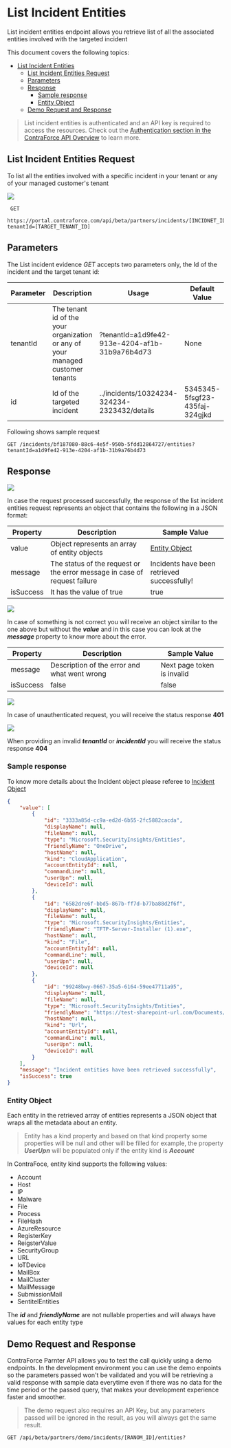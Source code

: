 # List Incident Entities
List incident entities endpoint allows you retrieve list of all the associated entities involved with the targeted incident

This document covers the following topics:
- [List Incident Entities](#list-incident-entities)
  - [List Incident Entities Request](#list-incident-entities-request)
  - [Parameters](#parameters)
  - [Response](#response)
    - [Sample response](#sample-response)
    - [Entity Object](#entity-object)
  - [Demo Request and Response](#demo-request-and-response)


> List incident entities is authenticated and an API key is required to access the resources. 
> Check out the [Authentication section in the ContraForce API Overview](https://github.com/ContraForce/contraforce-api/tree/main/Docs#authentication-for-the-contraforce-partner-api) to learn more.

## List Incident Entities Request
To list all the entities involved with a specific incident in your tenant or any of your managed customer's tenant
 
![](https://img.shields.io/badge/HTTP-GET-green)

``` HTTP
 GET 
 https://portal.contraforce.com/api/beta/partners/incidents/[INCIDNET_ID]/entities?tenantId=[TARGET_TENANT_ID]
```


## Parameters 
The List incident evidence *GET* accepts two parameters only, the Id of the incident and the target tenant id: 

|Parameter | Description | Usage | Default Value | Format | Required|
|--|--|--|--|--|--|
| tenantId | The tenant id of the your organization or any of your managed customer tenants | ?tenantId=a1d9fe42-913e-4204-af1b-31b9a76b4d73 | None | GUID | Yes |
| id | Id of the targeted incident  | ../incidents/10324234-324234-2323432/details | 5345345-5fsgf23-435faj-324gjkd | a1d9fe42-913e-4204-af1b-31b9a76b4d73 | Yes |

Following shows sample request

``` HTTP
GET /incidents/bf187080-88c6-4e5f-950b-5fdd12864727/entities?tenantId=a1d9fe42-913e-4204-af1b-31b9a76b4d73
```

## Response 

![](https://img.shields.io/badge/Response-200-green)

In case the request processed successfully, the response of the list incident entities request represents an object that contains the following in a JSON format:

| Property | Description | Sample Value |
|--|--|--|
| value | Object represents an array of entity objects | [Entity Object](#entity-object) | 
| message | The status of the request or the error message in case of request failure | Incidents have been retrieved successfully! |
| isSuccess | It has the value of true | true |

![](https://img.shields.io/badge/Response-400-red)

In case of something is not correct you will receive an object similar to the one above but without the ***value*** and in this case you can look at the ***message*** property to know more about the error.   

| Property | Description | Sample Value |
|--|--|--|
| message | Description of the error and what went wrong | Next page token is invalid |
| isSuccess | false | false |

![](https://img.shields.io/badge/Response-401-red)

In case of unauthenticated request, you will receive the status response **401**

![](https://img.shields.io/badge/Response-404-red)

When providing an invalid ***tenantId*** or ***incidentId*** you will receive the status response **404**

### Sample response 

To know more details about the Incident object please referee to [Incident Object](https://github.com/ContraForce/contraforce-api/blob/main/Docs/incident-object.md)

``` JSON
{
    "value": [
        {
            "id": "3333a85d-cc9a-ed2d-6b55-2fc5882cacda",
            "displayName": null,
            "fileName": null,
            "type": "Microsoft.SecurityInsights/Entities",
            "friendlyName": "OneDrive",
            "hostName": null,
            "kind": "CloudApplication",
            "accountEntityId": null,
            "commandLine": null,
            "userUpn": null,
            "deviceId": null
        },
        {
            "id": "6582dre6f-bbd5-867b-ff7d-b77ba88d2f6f",
            "displayName": null,
            "fileName": null,
            "type": "Microsoft.SecurityInsights/Entities",
            "friendlyName": "TFTP-Server-Installer (1).exe",
            "hostName": null,
            "kind": "File",
            "accountEntityId": null,
            "commandLine": null,
            "userUpn": null,
            "deviceId": null
        },
        {
            "id": "99248bwy-0667-35a5-6164-59ee47711a95",
            "displayName": null,
            "fileName": null,
            "type": "Microsoft.SecurityInsights/Entities",
            "friendlyName": "https://test-sharepoint-url.com/Documents/Microsoft Teams Chat Files/TFTP-Server-Installer (1).exe",
            "hostName": null,
            "kind": "Url",
            "accountEntityId": null,
            "commandLine": null,
            "userUpn": null,
            "deviceId": null
        }
    ],
    "message": "Incident entities have been retrieved successfully",
    "isSuccess": true
}
```

### Entity Object
Each entity in the retrieved array of entities represents a JSON object that wraps all the metadata about an entity. 

> Entity has a kind property and based on that kind property some properties will be null and other will be filled for example, the property ***UserUpn*** will be populated only if the entity kind is ***Account***

In ContraFoce, entity kind supports the following values: 
- Account
- Host
- IP
- Malware
- File
- Process
- FileHash
- AzureResource
- RegisterKey
- ReigsterValue
- SecurityGroup
- URL
- IoTDevice
- MailBox
- MailCluster
- MailMessage
- SubmissionMail
- SentitelEntities

The ***id*** and ***friendlyName*** are not nullable properties and will always have values for each entity type

## Demo Request and Response 
ContraForce Parnter API allows you to test the call quickly using a demo endpoints. 
In the development environment you can use the demo enpoints so the parameters passed won't be vaildated and you will be retrieving a valid response with sample data everytime even if there was no data for the time period or the passed query, that makes your development experience faster and smoother. 

> The demo request also requires an API Key, but any parameters passed will be ignored in the result, as you will always get the same result. 

``` HTTP
GET /api/beta/partners/demo/incidents/[RANOM_ID]/entities?
```

